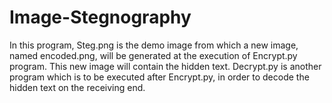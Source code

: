 # Image-Stegnography

In this program, Steg.png is the demo image from which a new image, named encoded.png, will be generated at the execution of Encrypt.py program. This new image will contain the hidden text.
Decrypt.py is another program which is to be executed after Encrypt.py, in order to decode the hidden text on the receiving end.
